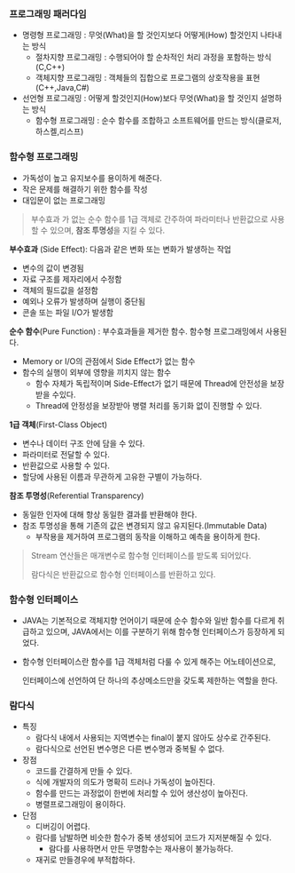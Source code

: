 ### **프로그래밍 패러다임**

- 명령형 프로그래밍 : 무엇(What)을 할 것인지보다 어떻게(How) 할것인지 나타내는 방식
  - 절차지향 프로그래밍 : 수행되어야 할 순차적인 처리 과정을 포함하는 방식(C,C++)
  - 객체지향 프로그래밍 : 객체들의 집합으로 프로그램의 상호작용을 표현(C++,Java,C#)
- 선언형 프로그래밍 : 어떻게 할것인지(How)보다 무엇(What)을 할 것인지 설명하는 방식
  - 함수형 프로그래밍 : 순수 함수를 조합하고 소프트웨어를 만드는 방식(클로저,하스켈,리스프)

### **함수형 프로그래밍**

- 가독성이 높고 유지보수를 용이하게 해준다.
- 작은 문제를 해결하기 위한 함수를 작성
- 대입문이 없는 프로그래밍

> 부수효과 가 없는 순수 함수를 1급 객체로 간주하여 파라미터나 반환값으로 사용할 수 있으며, **참조 투명성**을 지킬 수 있다.

**부수효과** (Side Effect): 다음과 같은 변화 또는 변화가 발생하는 작업

- 변수의 값이 변경됨
- 자료 구조를 제자리에서 수정함
- 객체의 필드값을 설정함
- 예외나 오류가 발생하며 실행이 중단됨
- 콘솔 또는 파일 I/O가 발생함

**순수 함수**(Pure Function) : 부수효과들을 제거한 함수. 함수형 프로그래밍에서 사용된다.

- Memory or I/O의 관점에서 Side Effect가 없는 함수
- 함수의 실행이 외부에 영향을 끼치지 않는 함수
  - 함수 자체가 독립적이며 Side-Effect가 없기 때문에 Thread에 안전성을 보장받을 수있다.
  - Thread에 안정성을 보장받아 병렬 처리를 동기화 없이 진행할 수 있다.

**1급 객체**(First-Class Object)

- 변수나 데이터 구조 안에 담을 수 있다.
- 파라미터로 전달할 수 있다.
- 반환값으로 사용할 수 있다.
- 할당에 사용된 이름과 무관하게 고유한 구별이 가능하다.

**참조 투명성**(Referential Transparency)

- 동일한 인자에 대해 항상 동일한 결과를 반환해야 한다.
- 참조 투명성을 통해 기존의 값은 변경되지 않고 유지된다.(Immutable Data)
  - 부작용을 제거하여 프로그램의 동작을 이해하고 예측을 용이하게 한다.

> Stream 연산들은 매개변수로 함수형 인터페이스를 받도록 되어있다.
>
> 람다식은 반환값으로 함수형 인터페이스를 반환하고 있다.

### **함수형 인터페이스**

- JAVA는 기본적으로 객체지향 언어이기 때문에 순수 함수와 일반 함수를 다르게 취급하고 있으며, JAVA에서는 이를 구분하기 위해 함수형 인터페이스가 등장하게 되었다.

- 함수형 인터페이스란 함수를 1급 객체처럼 다룰 수 있게 해주는 어노테이션으로,

  인터페이스에 선언하여 단 하나의 추상메소드만을 갖도록 제한하는 역할을 한다.

### **람다식**

- 특징
  - 람다식 내에서 사용되는 지역변수는 final이 붙지 않아도 상수로 간주된다.
  - 람다식으로 선언된 변수명은 다른 변수명과 중복될 수 없다.
- 장점
  - 코드를 간결하게 만들 수 있다.
  - 식에 개발자의 의도가 명확히 드러나 가독성이 높아진다.
  - 함수를 만드는 과정없이 한번에 처리할 수 있어 생산성이 높아진다.
  - 병렬프로그래밍이 용이하다.
- 단점
  - 디버깅이 어렵다.
  - 람다를 남발하면 비슷한 함수가 중복 생성되어 코드가 지저분해질 수 있다.
    - 람다를 사용하면서 만든 무명함수는 재사용이 불가능하다.
  - 재귀로 만들경우에 부적합하다.